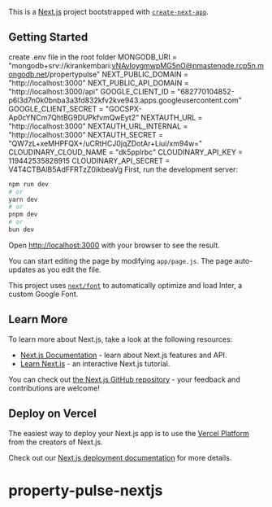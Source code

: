 This is a [Next.js](https://nextjs.org/) project bootstrapped with [`create-next-app`](https://github.com/vercel/next.js/tree/canary/packages/create-next-app).

## Getting Started
create .env file in the root folder
MONGODB_URI = "mongodb+srv://kirankembari:vNAvIoygmwpMG5nO@nmastenode.rcp5n.mongodb.net/propertypulse"
NEXT_PUBLIC_DOMAIN = "http://localhost:3000"
NEXT_PUBLIC_API_DOMAIN = "http://localhost:3000/api"
GOOGLE_CLIENT_ID = "682770104852-p6l3d7n0k0bnba3a3fd832kfv2kve943.apps.googleusercontent.com"
GOOGLE_CLIENT_SECRET = "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"
NEXTAUTH_URL = "http://localhost:3000"
NEXTAUTH_URL_INTERNAL = "http://localhost:3000"
NEXTAUTH_SECRET = "QW7zL+xeMHPFQX+/uCRtHCJ0jqZDotAr+Liui/xm94w="
CLOUDINARY_CLOUD_NAME = "dk5pplrbc"
CLOUDINARY_API_KEY = 119442535828915
CLOUDINARY_API_SECRET = V4T4CTBAlB5AdFFRTzZ0ikbeaVg
First, run the development server:

```bash
npm run dev
# or
yarn dev
# or
pnpm dev
# or
bun dev
```

Open [http://localhost:3000](http://localhost:3000) with your browser to see the result.

You can start editing the page by modifying `app/page.js`. The page auto-updates as you edit the file.

This project uses [`next/font`](https://nextjs.org/docs/basic-features/font-optimization) to automatically optimize and load Inter, a custom Google Font.

## Learn More

To learn more about Next.js, take a look at the following resources:

- [Next.js Documentation](https://nextjs.org/docs) - learn about Next.js features and API.
- [Learn Next.js](https://nextjs.org/learn) - an interactive Next.js tutorial.

You can check out [the Next.js GitHub repository](https://github.com/vercel/next.js/) - your feedback and contributions are welcome!

## Deploy on Vercel

The easiest way to deploy your Next.js app is to use the [Vercel Platform](https://vercel.com/new?utm_medium=default-template&filter=next.js&utm_source=create-next-app&utm_campaign=create-next-app-readme) from the creators of Next.js.

Check out our [Next.js deployment documentation](https://nextjs.org/docs/deployment) for more details.
# property-pulse-nextjs
